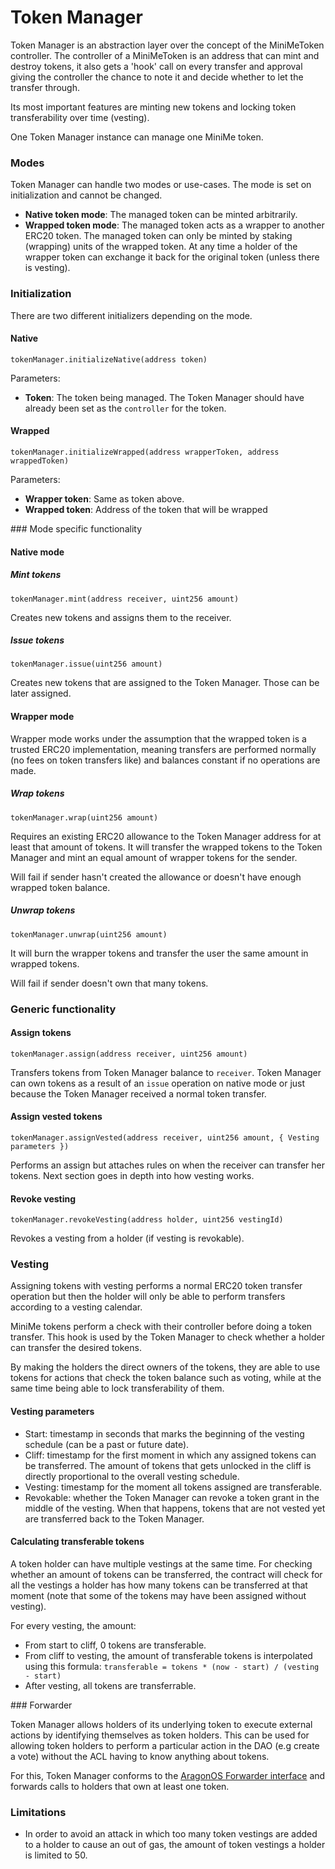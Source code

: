 # Token Manager

Token Manager is an abstraction layer over the concept of the MiniMeToken controller. The controller of a MiniMeToken is an address that can mint and destroy tokens, it also gets a 'hook' call on every transfer and approval giving the controller the chance to note it and decide whether to let the transfer through.

Its most important features are minting new tokens and locking token transferability over time (vesting).

One Token Manager instance can manage one MiniMe token.

### Modes

Token Manager can handle two modes or use-cases. The mode is set on initialization and cannot be changed.

- **Native token mode**: The managed token can be minted arbitrarily.
- **Wrapped token mode**: The managed token acts as a wrapper to another ERC20 token. The managed token can only be minted by staking (wrapping) units of the wrapped token. At any time a holder of the wrapper token can exchange it back for the original token (unless there is vesting).


### Initialization

There are two different initializers depending on the mode.

#### Native
```
tokenManager.initializeNative(address token)
```

Parameters:

- **Token**: The token being managed. The Token Manager should have already been set as the `controller` for the token.

#### Wrapped
```
tokenManager.initializeWrapped(address wrapperToken, address wrappedToken)
```

Parameters:

- **Wrapper token**: Same as token above.
- **Wrapped token**: Address of the token that will be wrapped

### Mode specific functionality

#### Native mode

##### Mint tokens
```
tokenManager.mint(address receiver, uint256 amount)
```

Creates new tokens and assigns them to the receiver.

##### Issue tokens
```
tokenManager.issue(uint256 amount)
```

Creates new tokens that are assigned to the Token Manager. Those can be later assigned.

#### Wrapper mode

Wrapper mode works under the assumption that the wrapped token is a trusted ERC20 implementation, meaning transfers are performed normally (no fees on token transfers like) and balances constant if no operations are made.

##### Wrap tokens
```
tokenManager.wrap(uint256 amount)
```

Requires an existing ERC20 allowance to the Token Manager address for at least that amount of tokens. It will transfer the wrapped tokens to the Token Manager and mint an equal amount of wrapper tokens for the sender.

Will fail if sender hasn't created the allowance or doesn't have enough wrapped token balance.

##### Unwrap tokens
```
tokenManager.unwrap(uint256 amount)
```

It will burn the wrapper tokens and transfer the user the same amount in wrapped tokens.

Will fail if sender doesn't own that many tokens.

### Generic functionality

#### Assign tokens
```
tokenManager.assign(address receiver, uint256 amount)
```

Transfers tokens from Token Manager balance to `receiver`. Token Manager can own tokens as a result of an `issue` operation on native mode or just because the Token Manager received a normal token transfer.

#### Assign vested tokens
```
tokenManager.assignVested(address receiver, uint256 amount, { Vesting parameters })
```

Performs an assign but attaches rules on when the receiver can transfer her tokens. Next section goes in depth into how vesting works.

#### Revoke vesting
```
tokenManager.revokeVesting(address holder, uint256 vestingId)
```

Revokes a vesting from a holder (if vesting is revokable).

### Vesting

Assigning tokens with vesting performs a normal ERC20 token transfer operation but then the holder will only be able to perform transfers according to a vesting calendar.

MiniMe tokens perform a check with their controller before doing a token transfer. This hook is used by the Token Manager to check whether a holder can transfer the desired tokens.

By making the holders the direct owners of the tokens, they are able to use tokens for actions that check the token balance such as voting, while at the same time being able to lock transferability of them.

#### Vesting parameters

- Start: timestamp in seconds that marks the beginning of the vesting schedule (can be a past or future date).
- Cliff: timestamp for the first moment in which any assigned tokens can be transferred. The amount of tokens that gets unlocked in the cliff is directly proportional to the overall vesting schedule.
- Vesting: timestamp for the moment all tokens assigned are transferable.
- Revokable: whether the Token Manager can revoke a token grant in the middle of the vesting. When that happens, tokens that are not vested yet are transferred back to the Token Manager.

#### Calculating transferable tokens

A token holder can have multiple vestings at the same time. For checking whether an amount of tokens can be transferred, the contract will check for all the vestings a holder has how many tokens can be transferred at that moment (note that some of the tokens may have been assigned without vesting).

For every vesting, the amount:

- From start to cliff, 0 tokens are transferable.
- From cliff to vesting, the amount of transferable tokens is interpolated using this formula: `transferable = tokens * (now - start) / (vesting - start)`
- After vesting, all tokens are transferrable.

### Forwarder

Token Manager allows holders of its underlying token to execute external actions by identifying themselves as token holders. This can be used for allowing token holders to perform a particular action in the DAO (e.g create a vote) without the ACL having to know anything about tokens.

For this, Token Manager conforms to the [AragonOS Forwarder interface](../../AragonOS/#forwarders) and forwards calls to holders that own at least one token.

### Limitations

- In order to avoid an attack in which too many token vestings are added to a holder to cause an out of gas, the amount of token vestings a holder is limited to 50.
